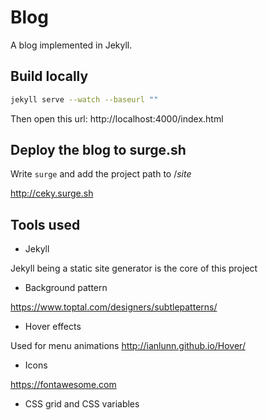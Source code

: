 # Blog
A blog implemented in Jekyll.

## Build locally
``` bash
jekyll serve --watch --baseurl ""
```

Then open this url: http://localhost:4000/index.html

## Deploy the blog to surge.sh

Write ```surge``` and add the project path to /_site_

http://ceky.surge.sh

## Tools used
- Jekyll

Jekyll being a static site generator is the core of this project

- Background pattern

https://www.toptal.com/designers/subtlepatterns/

- Hover effects

Used for menu animations http://ianlunn.github.io/Hover/

- Icons

https://fontawesome.com

- CSS grid and CSS variables